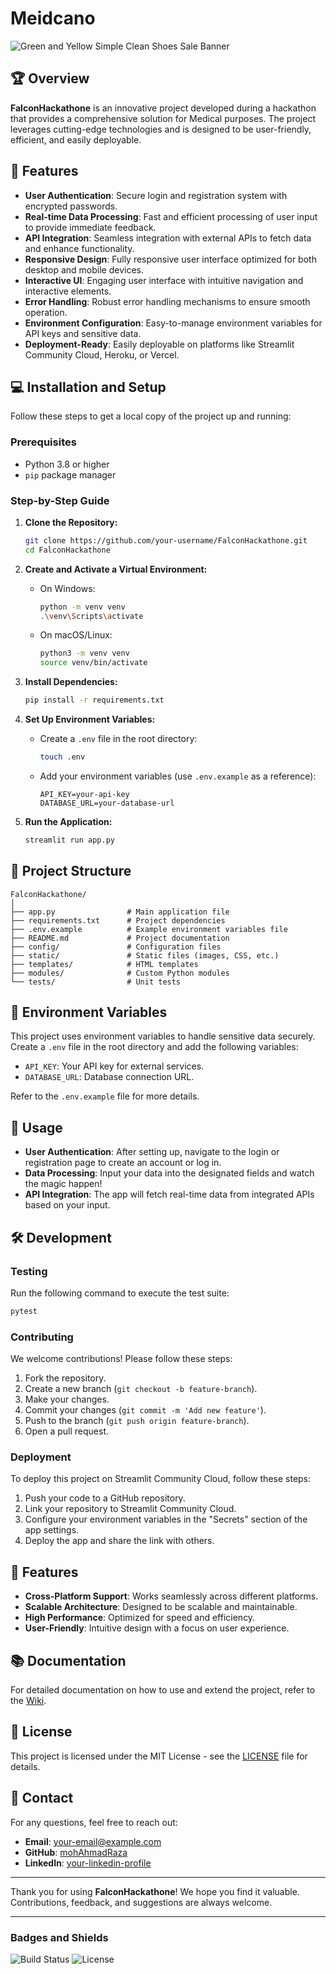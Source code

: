 # Meidcano

![Green and Yellow Simple Clean Shoes Sale Banner](https://github.com/user-attachments/assets/c22b7517-af8f-485d-910e-1d51a8538b93)


## 🏆 Overview

**FalconHackathone** is an innovative project developed during a hackathon that provides a comprehensive solution for Medical purposes. The project leverages cutting-edge technologies and is designed to be user-friendly, efficient, and easily deployable.

## 🚀 Features

- **User Authentication**: Secure login and registration system with encrypted passwords.
- **Real-time Data Processing**: Fast and efficient processing of user input to provide immediate feedback.
- **API Integration**: Seamless integration with external APIs to fetch data and enhance functionality.
- **Responsive Design**: Fully responsive user interface optimized for both desktop and mobile devices.
- **Interactive UI**: Engaging user interface with intuitive navigation and interactive elements.
- **Error Handling**: Robust error handling mechanisms to ensure smooth operation.
- **Environment Configuration**: Easy-to-manage environment variables for API keys and sensitive data.
- **Deployment-Ready**: Easily deployable on platforms like Streamlit Community Cloud, Heroku, or Vercel.

## 💻 Installation and Setup

Follow these steps to get a local copy of the project up and running:

### Prerequisites

- Python 3.8 or higher
- `pip` package manager

### Step-by-Step Guide

1. **Clone the Repository:**
   ```bash
   git clone https://github.com/your-username/FalconHackathone.git
   cd FalconHackathone
   ```

2. **Create and Activate a Virtual Environment:**
   - On Windows:
     ```bash
     python -m venv venv
     .\venv\Scripts\activate
     ```
   - On macOS/Linux:
     ```bash
     python3 -m venv venv
     source venv/bin/activate
     ```

3. **Install Dependencies:**
   ```bash
   pip install -r requirements.txt
   ```

4. **Set Up Environment Variables:**
   - Create a `.env` file in the root directory:
     ```bash
     touch .env
     ```
   - Add your environment variables (use `.env.example` as a reference):
     ```
     API_KEY=your-api-key
     DATABASE_URL=your-database-url
     ```

5. **Run the Application:**
   ```bash
   streamlit run app.py
   ```

## 📁 Project Structure

```
FalconHackathone/
│
├── app.py                # Main application file
├── requirements.txt      # Project dependencies
├── .env.example          # Example environment variables file
├── README.md             # Project documentation
├── config/               # Configuration files
├── static/               # Static files (images, CSS, etc.)
├── templates/            # HTML templates
├── modules/              # Custom Python modules
└── tests/                # Unit tests
```

## 🔧 Environment Variables

This project uses environment variables to handle sensitive data securely. Create a `.env` file in the root directory and add the following variables:

- `API_KEY`: Your API key for external services.
- `DATABASE_URL`: Database connection URL.

Refer to the `.env.example` file for more details.

## 🧩 Usage

- **User Authentication**: After setting up, navigate to the login or registration page to create an account or log in.
- **Data Processing**: Input your data into the designated fields and watch the magic happen!
- **API Integration**: The app will fetch real-time data from integrated APIs based on your input.

## 🛠️ Development

### Testing

Run the following command to execute the test suite:

```bash
pytest
```

### Contributing

We welcome contributions! Please follow these steps:

1. Fork the repository.
2. Create a new branch (`git checkout -b feature-branch`).
3. Make your changes.
4. Commit your changes (`git commit -m 'Add new feature'`).
5. Push to the branch (`git push origin feature-branch`).
6. Open a pull request.

### Deployment

To deploy this project on Streamlit Community Cloud, follow these steps:

1. Push your code to a GitHub repository.
2. Link your repository to Streamlit Community Cloud.
3. Configure your environment variables in the "Secrets" section of the app settings.
4. Deploy the app and share the link with others.

## 🌟 Features

- **Cross-Platform Support**: Works seamlessly across different platforms.
- **Scalable Architecture**: Designed to be scalable and maintainable.
- **High Performance**: Optimized for speed and efficiency.
- **User-Friendly**: Intuitive design with a focus on user experience.

## 📚 Documentation

For detailed documentation on how to use and extend the project, refer to the [Wiki](https://github.com/mohAhmadRaza/FalconHackathone/wiki).

## 📝 License

This project is licensed under the MIT License - see the [LICENSE](LICENSE) file for details.

## 📧 Contact

For any questions, feel free to reach out:

- **Email**: your-email@example.com
- **GitHub**: [mohAhmadRaza](https://github.com/mohAhmadRaza)
- **LinkedIn**: [your-linkedin-profile](https://www.linkedin.com/in/mohAhmadRaza)

---

Thank you for using **FalconHackathone**! We hope you find it valuable. Contributions, feedback, and suggestions are always welcome.

---

### **Badges and Shields**
<!-- Add badges here, such as build status, license, etc. -->
![Build Status](https://img.shields.io/badge/build-passing-brightgreen)
![License](https://img.shields.io/badge/license-MIT-blue)
